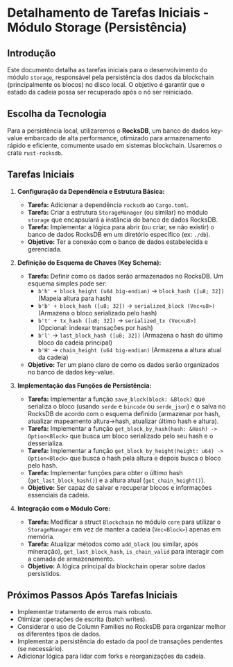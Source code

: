 # Detalhamento de Tarefas Iniciais - Módulo Storage (Persistência)

## Introdução

Este documento detalha as tarefas iniciais para o desenvolvimento do módulo `storage`, responsável pela persistência dos dados da blockchain (principalmente os blocos) no disco local. O objetivo é garantir que o estado da cadeia possa ser recuperado após o nó ser reiniciado.

## Escolha da Tecnologia

Para a persistência local, utilizaremos o **RocksDB**, um banco de dados key-value embarcado de alta performance, otimizado para armazenamento rápido e eficiente, comumente usado em sistemas blockchain. Usaremos o crate `rust-rocksdb`.

## Tarefas Iniciais

1.  **Configuração da Dependência e Estrutura Básica:**
    *   **Tarefa:** Adicionar a dependência `rocksdb` ao `Cargo.toml`.
    *   **Tarefa:** Criar a estrutura `StorageManager` (ou similar) no módulo `storage` que encapsulará a instância do banco de dados RocksDB.
    *   **Tarefa:** Implementar a lógica para abrir (ou criar, se não existir) o banco de dados RocksDB em um diretório específico (ex: `./db`).
    *   **Objetivo:** Ter a conexão com o banco de dados estabelecida e gerenciada.

2.  **Definição do Esquema de Chaves (Key Schema):**
    *   **Tarefa:** Definir como os dados serão armazenados no RocksDB. Um esquema simples pode ser:
        *   `b'h' + block_height (u64 big-endian)` -> `block_hash ([u8; 32])` (Mapeia altura para hash)
        *   `b'b' + block_hash ([u8; 32])` -> `serialized_block (Vec<u8>)` (Armazena o bloco serializado pelo hash)
        *   `b't' + tx_hash ([u8; 32])` -> `serialized_tx (Vec<u8>)` (Opcional: indexar transações por hash)
        *   `b'l'` -> `last_block_hash ([u8; 32])` (Armazena o hash do último bloco da cadeia principal)
        *   `b'H'` -> `chain_height (u64 big-endian)` (Armazena a altura atual da cadeia)
    *   **Objetivo:** Ter um plano claro de como os dados serão organizados no banco de dados key-value.

3.  **Implementação das Funções de Persistência:**
    *   **Tarefa:** Implementar a função `save_block(block: &Block)` que serializa o bloco (usando `serde` e `bincode` ou `serde_json`) e o salva no RocksDB de acordo com o esquema definido (armazenar por hash, atualizar mapeamento altura->hash, atualizar último hash e altura).
    *   **Tarefa:** Implementar a função `get_block_by_hash(hash: &Hash) -> Option<Block>` que busca um bloco serializado pelo seu hash e o desserializa.
    *   **Tarefa:** Implementar a função `get_block_by_height(height: u64) -> Option<Block>` que busca o hash pela altura e depois busca o bloco pelo hash.
    *   **Tarefa:** Implementar funções para obter o último hash (`get_last_block_hash()`) e a altura atual (`get_chain_height()`).
    *   **Objetivo:** Ser capaz de salvar e recuperar blocos e informações essenciais da cadeia.

4.  **Integração com o Módulo Core:**
    *   **Tarefa:** Modificar a struct `Blockchain` no módulo `core` para utilizar o `StorageManager` em vez de manter a cadeia (`Vec<Block>`) apenas em memória.
    *   **Tarefa:** Atualizar métodos como `add_block` (ou similar, após mineração), `get_last_block_hash`, `is_chain_valid` para interagir com a camada de armazenamento.
    *   **Objetivo:** A lógica principal da blockchain operar sobre dados persistidos.

## Próximos Passos Após Tarefas Iniciais

*   Implementar tratamento de erros mais robusto.
*   Otimizar operações de escrita (batch writes).
*   Considerar o uso de Column Families no RocksDB para organizar melhor os diferentes tipos de dados.
*   Implementar a persistência do estado da pool de transações pendentes (se necessário).
*   Adicionar lógica para lidar com forks e reorganizações da cadeia.

